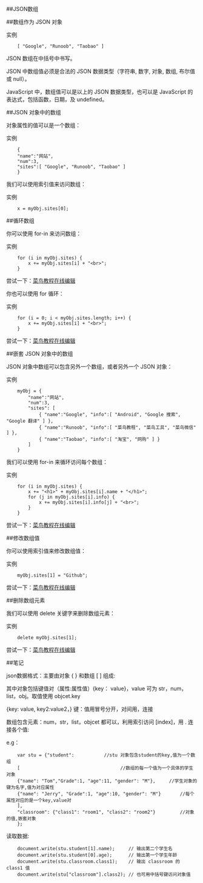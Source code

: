 ##JSON数组

##数组作为 JSON 对象

实例

		[ "Google", "Runoob", "Taobao" ]

JSON 数组在中括号中书写。

JSON 中数组值必须是合法的 JSON 数据类型（字符串, 数字, 对象, 数组, 布尔值或 null）。

JavaScript 中，数组值可以是以上的 JSON 数据类型，也可以是 JavaScript 的表达式，包括函数，日期，及 undefined。

##JSON 对象中的数组

对象属性的值可以是一个数组：

实例

		{
		"name":"网站",
		"num":3,
		"sites":[ "Google", "Runoob", "Taobao" ]
		}

我们可以使用索引值来访问数组：

实例

		x = myObj.sites[0];


##循环数组

你可以使用 for-in 来访问数组：

实例

		for (i in myObj.sites) {
		    x += myObj.sites[i] + "<br>";
		}


尝试一下：[菜鸟教程在线编辑](http://www.runoob.com/try/try.php?filename=tryjson_array_loop_in)

你也可以使用 for 循环：

实例
		
		for (i = 0; i < myObj.sites.length; i++) {
		    x += myObj.sites[i] + "<br>";
		}

尝试一下：[菜鸟教程在线编辑](http://www.runoob.com/try/try.php?filename=tryjson_array_loop)


##嵌套 JSON 对象中的数组

JSON 对象中数组可以包含另外一个数组，或者另外一个 JSON 对象：

实例
		
		myObj = {
		    "name":"网站",
		    "num":3,
		    "sites": [
		        { "name":"Google", "info":[ "Android", "Google 搜索", "Google 翻译" ] },
		        { "name":"Runoob", "info":[ "菜鸟教程", "菜鸟工具", "菜鸟微信" ] },
		        { "name":"Taobao", "info":[ "淘宝", "网购" ] }
		    ]
		}

我们可以使用 for-in 来循环访问每个数组：

实例
		
		for (i in myObj.sites) {
		    x += "<h1>" + myObj.sites[i].name + "</h1>";
		    for (j in myObj.sites[i].info) {
		        x += myObj.sites[i].info[j] + "<br>";
		    }
		}


尝试一下：[菜鸟教程在线编辑](http://www.runoob.com/try/try.php?filename=tryjson_array_nested)

##修改数组值

你可以使用索引值来修改数组值：

实例

		myObj.sites[1] = "Github";

尝试一下：[菜鸟教程在线编辑](http://www.runoob.com/try/try.php?filename=tryjson_array_modify)


##删除数组元素

我们可以使用 delete 关键字来删除数组元素：

实例

		delete myObj.sites[1];
		
尝试一下：[菜鸟教程在线编辑](http://www.runoob.com/try/try.php?filename=tryjson_array_delete)

##笔记

json数据格式：主要由对象 { } 和数组 [ ] 组成:

其中对象包括键值对（属性:属性值）{key： value}，value 可为 str，num，list，obj。取值使用 objcet.key

{key: value, key2:value2，} 键：值用冒号分开，对间用，连接

数组包含元素：num，str，list，objcet 都可以，利用索引访问 [index]，用 . 连接各个值:

e.g：
		
		var stu = {"student":           //stu 对象包含student的key,值为一个数组
		[                                     //数组的每一个值为一个具体的学生对象
		{"name": "Tom","Grade":1, "age":11, "gender": "M"},     //学生对象的键为名字,值为对应属性
		{"name": "Jerry", "Grade":1, "age":10, "gender": "M"}       //每个属性对应的是一个key,value对
		],
		"classroom": {"class1": "room1", "class2": "room2"}         //对象的值,嵌套对象
		};

读取数据:

		document.write(stu.student[1].name);     // 输出第二个学生名
		document.write(stu.student[0].age);      // 输出第一个学生年龄
		document.write(stu.classroom.class1);    // 输出 classroom 的 class1 值
		document.write(stu["classroom"].class2); // 也可用中括号键访问对象值